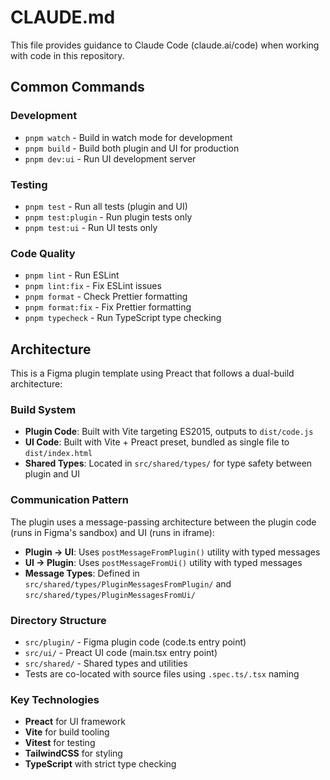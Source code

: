# CLAUDE.md

This file provides guidance to Claude Code (claude.ai/code) when working with code in this repository.

## Common Commands

### Development

- `pnpm watch` - Build in watch mode for development
- `pnpm build` - Build both plugin and UI for production
- `pnpm dev:ui` - Run UI development server

### Testing

- `pnpm test` - Run all tests (plugin and UI)
- `pnpm test:plugin` - Run plugin tests only
- `pnpm test:ui` - Run UI tests only

### Code Quality

- `pnpm lint` - Run ESLint
- `pnpm lint:fix` - Fix ESLint issues
- `pnpm format` - Check Prettier formatting
- `pnpm format:fix` - Fix Prettier formatting
- `pnpm typecheck` - Run TypeScript type checking

## Architecture

This is a Figma plugin template using Preact that follows a dual-build architecture:

### Build System

- **Plugin Code**: Built with Vite targeting ES2015, outputs to `dist/code.js`
- **UI Code**: Built with Vite + Preact preset, bundled as single file to `dist/index.html`
- **Shared Types**: Located in `src/shared/types/` for type safety between plugin and UI

### Communication Pattern

The plugin uses a message-passing architecture between the plugin code (runs in Figma's sandbox) and UI (runs in iframe):

- **Plugin → UI**: Uses `postMessageFromPlugin()` utility with typed messages
- **UI → Plugin**: Uses `postMessageFromUi()` utility with typed messages
- **Message Types**: Defined in `src/shared/types/PluginMessagesFromPlugin/` and `src/shared/types/PluginMessagesFromUi/`

### Directory Structure

- `src/plugin/` - Figma plugin code (code.ts entry point)
- `src/ui/` - Preact UI code (main.tsx entry point)
- `src/shared/` - Shared types and utilities
- Tests are co-located with source files using `.spec.ts/.tsx` naming

### Key Technologies

- **Preact** for UI framework
- **Vite** for build tooling
- **Vitest** for testing
- **TailwindCSS** for styling
- **TypeScript** with strict type checking
